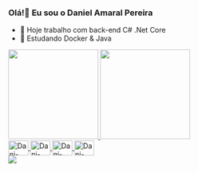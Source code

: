 ### Olá!👋 Eu sou o Daniel Amaral Pereira

- 🔭 Hoje trabalho com back-end C# .Net Core
- 🌱 Estudando Docker & Java

<div>
  <a href="https://beacons.ai//danielcwbrs">
  <img height="180em" src="https://github-readme-stats.vercel.app/api?username=danielcwbrs&show_icons=true&theme=dark&include_all_commits=true&count_private=true"/>
  <img height="180em" src="https://github-readme-stats.vercel.app/api/top-langs/?username=danielcwbr&layout=compact&langs_count=16&theme=dark"/>
</div>
<div>
  <img align="center" alt="Dani-C#" height="30" width="40" src="https://cdn.jsdelivr.net/gh/devicons/devicon/icons/csharp/csharp-original.svg">
  <img align="center" alt="Dani-C#" height="30" width="40" src="https://cdn.jsdelivr.net/gh/devicons/devicon/icons/docker/docker-original.svg">
  <img align="center" alt="Dani-C#" height="30" width="40"  src="https://cdn.jsdelivr.net/gh/devicons/devicon/icons/java/java-original.svg" />
  <img align="center" alt="Dani-C#" height="30" width="40" src="https://cdn.jsdelivr.net/gh/devicons/devicon/icons/mysql/mysql-original.svg" />         
</div>
<div>
 <a href="https://www.linkedin.com/in/danielamaralpereira/" target="_blank"><img src="https://img.shields.io/badge/LinkedIn-0077B5?style=for-the-badge&logo=linkedin&logoColor=white" target="_blank"></a>
</div>
